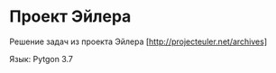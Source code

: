 # Проект Эйлера

Решение задач из проекта Эйлера
[<http://projecteuler.net/archives]>

Язык: Pytgon 3.7
